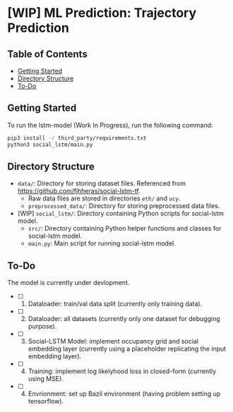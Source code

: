 # [WIP] ML Prediction: Trajectory Prediction 


## Table of Contents
- [Getting Started](#getting-started)
- [Directory Structure](#directory-structure)
- [To-Do](#to-do)


## Getting Started
To run the lstm-model (Work In Progress), run the following command:

```bash
pip3 install -r third_party/requirements.txt
python3 social_lstm/main.py
```


## Directory Structure
- `data/`: Directory for storing dataset files. Referenced from https://github.com/fjhheras/social-lstm-tf.
    - Raw data files are stored in directories `eth/` and `ucy`.
    - `preprocessed_data/`: Directory for storing preprocessed data files.
- [WIP] `social_lstm/`: Directory containing Python scripts for social-lstm model.
    - `src/`: Directory containing Python helper functions and classes for social-lstm model.
    - `main.py`: Main script for running social-lstm model.


## To-Do
The model is currently under devlopment.

- [ ] 1. Dataloader: train/val data split (currently only training data).
- [ ] 2. Dataloader: all datasets (currently only one dataset for debugging purpose).
- [ ] 3. Social-LSTM Model: implement occupancy grid and social embedding layer (currently using a placeholder replicating the input embedding layer).
- [ ] 4. Training: implement log likelyhood loss in closed-form (currently using MSE).
- [ ] 4. Envrionment: set up Bazil environment (having problem setting up tensorflow).